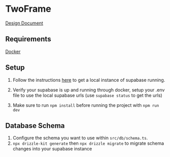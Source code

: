 # TwoFrame

[Design Document](https://docs.google.com/document/d/1roJpB6hwYXnBu9f7VOHHy2qPxTvn9sTQGKJnU_JaNqI/edit?usp=sharing)

## Requirements

[Docker](https://www.docker.com/products/docker-desktop/)

## Setup

1. Follow the instructions [here](https://supabase.com/docs/guides/local-development/cli/getting-started?queryGroups=access-method&access-method=studio) to get a local instance of supabase running.

2. Verify your supabase is up and running through docker, setup your .env file to use the local supabase urls (use `supabase status` to get the urls)
3. Make sure to run `npm install` before running the project with `npm run dev`

## Database Schema

1. Configure the schema you want to use within `src/db/schema.ts`.
2. `npx drizzle-kit generate` then `npx drizzle migrate` to migrate schema changes into your supabase instance
